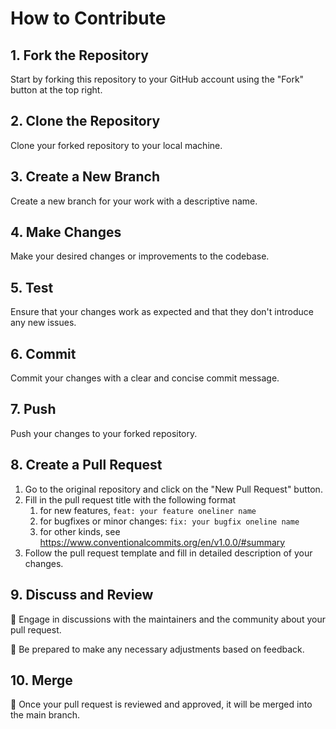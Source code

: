 # How to Contribute

## 1. **Fork the Repository**

Start by forking this repository to your GitHub account using the "Fork" button at the top right.

## 2. **Clone the Repository**

Clone your forked repository to your local machine.

## 3. **Create a New Branch**

Create a new branch for your work with a descriptive name.

## 4. **Make Changes**

Make your desired changes or improvements to the codebase.

## 5. **Test**

Ensure that your changes work as expected and that they don't introduce any new issues.

## 6. **Commit**

Commit your changes with a clear and concise commit message.

## 7. **Push** 

Push your changes to your forked repository.

## 8. **Create a Pull Request**

1. Go to the original repository and click on the "New Pull Request" button.
2. Fill in the pull request title with the following format
    1. for new features, `feat: your feature oneliner name`
    2. for bugfixes or minor changes: `fix: your bugfix oneline name`
    3. for other kinds, see https://www.conventionalcommits.org/en/v1.0.0/#summary
3. Follow the pull request template and fill in detailed description of your changes.

## 9.  **Discuss and Review**

💬 Engage in discussions with the maintainers and the community about your pull request.

🤔 Be prepared to make any necessary adjustments based on feedback.

## 10. **Merge**

🎉 Once your pull request is reviewed and approved, it will be merged into the main branch.